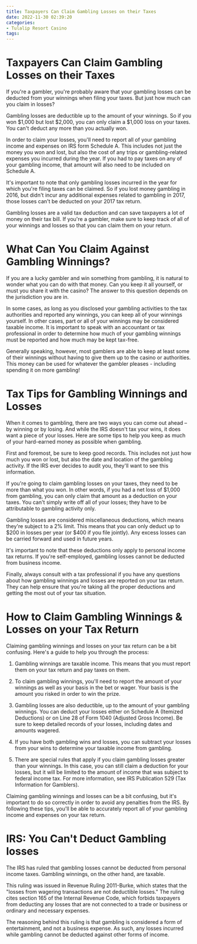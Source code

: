 ```yaml
---
title: Taxpayers Can Claim Gambling Losses on their Taxes
date: 2022-11-30 02:39:20
categories:
- Tulalip Resort Casino
tags:
---
```



#  Taxpayers Can Claim Gambling Losses on their Taxes

If you're a gambler, you're probably aware that your gambling losses can be deducted from your winnings when filing your taxes. But just how much can you claim in losses?

Gambling losses are deductible up to the amount of your winnings. So if you won $1,000 but lost $2,000, you can only claim a $1,000 loss on your taxes. You can't deduct any more than you actually won.

In order to claim your losses, you'll need to report all of your gambling income and expenses on IRS form Schedule A. This includes not just the money you won and lost, but also the cost of any trips or gambling-related expenses you incurred during the year. If you had to pay taxes on any of your gambling income, that amount will also need to be included on Schedule A.

It's important to note that only gambling losses incurred in the year for which you're filing taxes can be claimed. So if you lost money gambling in 2016, but didn't incur any additional expenses related to gambling in 2017, those losses can't be deducted on your 2017 tax return.

Gambling losses are a valid tax deduction and can save taxpayers a lot of money on their tax bill. If you're a gambler, make sure to keep track of all of your winnings and losses so that you can claim them on your return.

#  What Can You Claim Against Gambling Winnings?

If you are a lucky gambler and win something from gambling, it is natural to wonder what you can do with that money. Can you keep it all yourself, or must you share it with the casino? The answer to this question depends on the jurisdiction you are in. 

In some cases, as long as you disclosed your gambling activities to the tax authorities and reported any winnings, you can keep all of your winnings yourself. In other cases, part or all of your winnings may be considered taxable income. It is important to speak with an accountant or tax professional in order to determine how much of your gambling winnings must be reported and how much may be kept tax-free. 

Generally speaking, however, most gamblers are able to keep at least some of their winnings without having to give them up to the casino or authorities. This money can be used for whatever the gambler pleases - including spending it on more gambling!

#  Tax Tips for Gambling Winnings and Losses

When it comes to gambling, there are two ways you can come out ahead – by winning or by losing. And while the IRS doesn't tax your wins, it does want a piece of your losses. Here are some tips to help you keep as much of your hard-earned money as possible when gambling.

First and foremost, be sure to keep good records. This includes not just how much you won or lost, but also the date and location of the gambling activity. If the IRS ever decides to audit you, they'll want to see this information.

If you're going to claim gambling losses on your taxes, they need to be more than what you won. In other words, if you had a net loss of $1,000 from gambling, you can only claim that amount as a deduction on your taxes. You can't simply write off all of your losses; they have to be attributable to gambling activity only.

Gambling losses are considered miscellaneous deductions, which means they're subject to a 2% limit. This means that you can only deduct up to $200 in losses per year (or $400 if you file jointly). Any excess losses can be carried forward and used in future years.

It's important to note that these deductions only apply to personal income tax returns. If you're self-employed, gambling losses cannot be deducted from business income.

Finally, always consult with a tax professional if you have any questions about how gambling winnings and losses are reported on your tax return. They can help ensure that you're taking all the proper deductions and getting the most out of your tax situation.

#  How to Claim Gambling Winnings & Losses on your Tax Return

Claiming gambling winnings and losses on your tax return can be a bit confusing. Here's a guide to help you through the process:

1. Gambling winnings are taxable income. This means that you must report them on your tax return and pay taxes on them.

2. To claim gambling winnings, you'll need to report the amount of your winnings as well as your basis in the bet or wager. Your basis is the amount you risked in order to win the prize.

3. Gambling losses are also deductible, up to the amount of your gambling winnings. You can deduct your losses either on Schedule A (Itemized Deductions) or on Line 28 of Form 1040 (Adjusted Gross Income). Be sure to keep detailed records of your losses, including dates and amounts wagered.

4. If you have both gambling wins and losses, you can subtract your losses from your wins to determine your taxable income from gambling.

5. There are special rules that apply if you claim gambling losses greater than your winnings. In this case, you can still claim a deduction for your losses, but it will be limited to the amount of income that was subject to federal income tax. For more information, see IRS Publication 529 (Tax Information for Gamblers).

 Claiming gambling winnings and losses can be a bit confusing, but it's important to do so correctly in order to avoid any penalties from the IRS. By following these tips, you'll be able to accurately report all of your gambling income and expenses on your tax return.

#  IRS: You Can't Deduct Gambling losses

The IRS has ruled that gambling losses cannot be deducted from personal income taxes. Gambling winnings, on the other hand, are taxable.

This ruling was issued in Revenue Ruling 2011-Burke, which states that the "losses from wagering transactions are not deductible losses." The ruling cites section 165 of the Internal Revenue Code, which forbids taxpayers from deducting any losses that are not connected to a trade or business or ordinary and necessary expenses.

The reasoning behind this ruling is that gambling is considered a form of entertainment, and not a business expense. As such, any losses incurred while gambling cannot be deducted against other forms of income.